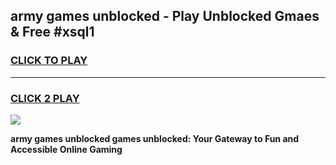 
## army games unblocked - Play Unblocked Gmaes & Free #xsql1
<h3>
<a href="https://premium.freeplayer.one?title=army_games_unblocked&ref=01M">CLICK TO PLAY</a></h3>
<hr>

<h3>
<a href="https://premium.freeplayer.one?title=army_games_unblocked&ref=01M">CLICK 2 PLAY</a>
  
</h3>

<a href="https://premium.freeplayer.one?title=army_games_unblocked&ref=01M"><img src="https://clearcache.store/games.png"></a>


**army games unblocked games unblocked: Your Gateway to Fun and Accessible Online Gaming**
